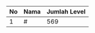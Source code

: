 | No | Nama            | Jumlah Level |
|----|-----------------|--------------|
| 1  | #    |    569        |
